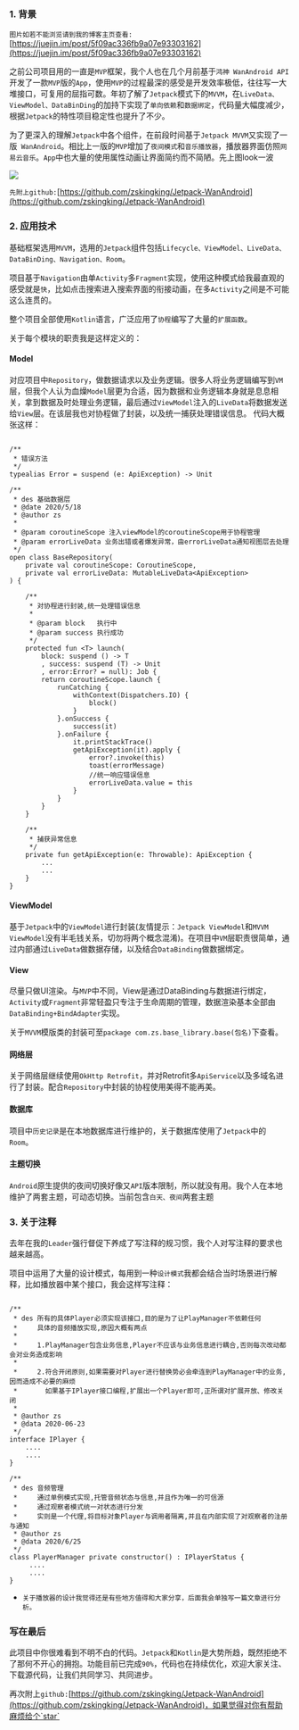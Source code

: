 ### 1. 背景


`图片如若不能浏览请到我的博客主页查看:`[https://juejin.im/post/5f09ac336fb9a07e93303162](https://juejin.im/post/5f09ac336fb9a07e93303162)


之前公司项目用的一直是`MVP`框架，我个人也在几个月前基于`鸿神 WanAndroid API`开发了一款`MVP`版的`App`，使用`MVP`的过程最深的感受是开发效率极低，往往写一大堆接口，可复用的屈指可数。年初了解了`Jetpack`模式下的`MVVM`，在`LiveData、ViewModel、DataBinDing`的加持下实现了`单向依赖`和`数据绑定`，代码量大幅度减少，根据`Jetpack`的特性项目稳定性也提升了不少。

为了更深入的理解`Jetpack`中各个组件，在前段时间基于`Jetpack MVVM`又实现了一版` WanAndroid`。相比上一版的`MVP`增加了`夜间模式`和`音乐播放器`，播放器界面仿照`网易云音乐`。`App`中也大量的使用属性动画让界面简约而不简陋。先上图look一波



![](https://user-gold-cdn.xitu.io/2020/7/11/1733e02a11e9437c?w=3072&h=3072&f=jpeg&s=1292783)

`先附上github:`[https://github.com/zskingking/Jetpack-WanAndroid](https://github.com/zskingking/Jetpack-WanAndroid)

### 2. 应用技术
基础框架选用`MVVM`，选用的`Jetpack`组件包括`Lifecycle、ViewModel、LiveData、DataBinDing、Navigation、Room`。

项目基于`Navigation`由单`Activity`多`Fragment`实现，使用这种模式给我最直观的感受就是`快`，比如点击搜索进入搜索界面的衔接动画，在多`Activity`之间是不可能这么连贯的。

整个项目全部使用`Kotlin`语言，广泛应用了`协程`编写了大量的`扩展函数`。


关于每个模块的职责我是这样定义的：

#### Model
对应项目中`Repository`，做数据请求以及业务逻辑。很多人将业务逻辑编写到`VM`层，但我个人认为血燥`Model`层更为合适，因为数据和业务逻辑本身就是息息相关，拿到数据及时处理业务逻辑，最后通过`ViewModel`注入的`LiveData`将数据发送给`View`层。在该层我也对协程做了封装，以及统一捕获处理错误信息。
代码大概张这样：
```

/**
 * 错误方法
 */
typealias Error = suspend (e: ApiException) -> Unit

/**
 * des 基础数据层
 * @date 2020/5/18
 * @author zs
 *
 * @param coroutineScope 注入viewModel的coroutineScope用于协程管理
 * @param errorLiveData 业务出错或者爆发异常，由errorLiveData通知视图层去处理
 */
open class BaseRepository(
    private val coroutineScope: CoroutineScope,
    private val errorLiveData: MutableLiveData<ApiException>
) {

    /**
     * 对协程进行封装,统一处理错误信息
     *
     * @param block   执行中
     * @param success 执行成功
     */
    protected fun <T> launch(
        block: suspend () -> T
        , success: suspend (T) -> Unit
        , error:Error? = null): Job {
        return coroutineScope.launch {
            runCatching {
                withContext(Dispatchers.IO) {
                    block()
                }
            }.onSuccess {
                success(it)
            }.onFailure {
                it.printStackTrace()
                getApiException(it).apply {
                    error?.invoke(this)
                    toast(errorMessage)
                    //统一响应错误信息
                    errorLiveData.value = this
                }
            }
        }
    }

    /**
     * 捕获异常信息
     */
    private fun getApiException(e: Throwable): ApiException {
        ...
        ...
    }
}
```

#### ViewModel
基于`Jetpack`中的`ViewModel`进行封装(友情提示：`Jetpack ViewModel`和`MVVM ViewModel`没有半毛钱关系，切勿将两个概念混淆)。在项目中`VM`层职责很简单，通过内部通过`LiveData`做数据存储，以及结合`DataBinding`做数据绑定。

#### View
尽量只做UI渲染。与`MVP`中不同，View是通过DataBinding与数据进行绑定，`Activity`或`Fragment`非常轻盈只专注于生命周期的管理，数据渲染基本全部由`DataBinding+BindAdapter`实现。

关于`MVVM`模版类的封装可至`package com.zs.base_library.base(包名)`下查看。


#### 网络层
关于网络层继续使用`OkHttp Retrofit`，并对Retrofit多`ApiService`以及多域名进行了封装。配合`Repository`中封装的协程使用美得不能再美。

#### 数据库
项目中`历史记录`是在本地数据库进行维护的，关于数据库使用了`Jetpack`中的`Room`。

#### 主题切换
`Android`原生提供的夜间切换好像又`API`版本限制，所以就没有用。我个人在本地维护了两套主题，可动态切换。当前包含`白天、夜间`两套主题

### 3. 关于注释
去年在我的`Leader`强行督促下养成了写注释的规习惯，我个人对写注释的要求也越来越高。

项目中运用了大量的设计模式，每用到一种`设计模式`我都会结合当时场景进行解释，比如播放器中某个接口，我会这样写注释：
```

/**
 * des 所有的具体Player必须实现该接口,目的是为了让PlayManager不依赖任何
 *     具体的音频播放实现,原因大概有两点
 *
 *     1.PlayManager包含业务信息,Player不应该与业务信息进行耦合,否则每次改动都会对业务造成影响
 *
 *     2.符合开闭原则,如果需要对Player进行替换势必会牵连到PlayManager中的业务,因而造成不必要的麻烦
 *       如果基于IPlayer接口编程,扩展出一个Player即可,正所谓对扩展开放、修改关闭
 *
 * @author zs
 * @data 2020-06-23
 */
interface IPlayer {
    ....
    ....
}

/**
 * des 音频管理
 *     通过单例模式实现,托管音频状态与信息,并且作为唯一的可信源
 *     通过观察者模式统一对状态进行分发
 *     实则是一个代理,将目标对象Player与调用者隔离,并且在内部实现了对观察者的注册与通知
 * @author zs
 * @data 2020/6/25
 */
class PlayerManager private constructor() : IPlayerStatus {
     ....
     ....
}
```

* `关于播放器的设计我觉得还是有些地方值得和大家分享，后面我会单独写一篇文章进行分析。`


### 写在最后
此项目中你很难看到不明不白的代码。`Jetpack`和`Kotlin`是大势所趋，既然拒绝不了那何不开心的拥抱。功能目前已完成`90%`，代码也在持续优化，欢迎大家关注、下载源代码，让我们共同学习、共同进步。

再次附上`github:`[https://github.com/zskingking/Jetpack-WanAndroid](https://github.com/zskingking/Jetpack-WanAndroid)，如果觉得对你有帮助麻烦给个`star`

